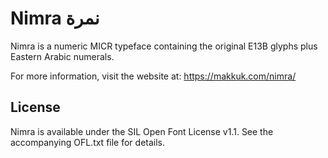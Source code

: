 # Nimra نمرة

Nimra is a numeric MICR typeface containing the original E13B glyphs plus Eastern Arabic numerals.

For more information, visit the website at: https://makkuk.com/nimra/

## License
Nimra is available under the SIL Open Font License v1.1. See the accompanying OFL.txt file for details.
